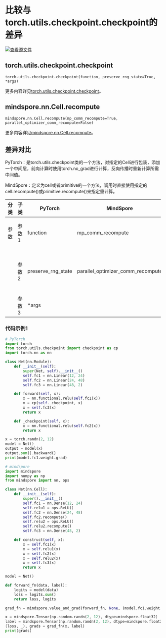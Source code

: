 # 比较与torch.utils.checkpoint.checkpoint的差异

[![查看源文件](https://mindspore-website.obs.cn-north-4.myhuaweicloud.com/website-images/r2.5.0/resource/_static/logo_source.svg)](https://gitee.com/mindspore/docs/blob/r2.5.0/docs/mindspore/source_zh_cn/note/api_mapping/pytorch_diff/checkpoint.md)

## torch.utils.checkpoint.checkpoint

```text
torch.utils.checkpoint.checkpoint(function, preserve_rng_state=True, *args)
```

更多内容详见[torch.utils.checkpoint.checkpoint](https://pytorch.org/docs/1.8.1/checkpoint.html#torch.utils.checkpoint.checkpoint)。

## mindspore.nn.Cell.recompute

```text
mindspore.nn.Cell.recompute(mp_comm_recompute=True, parallel_optimizer_comm_recompute=False)
```

更多内容详见[mindspore.nn.Cell.recompute](https://www.mindspore.cn/docs/zh-CN/r2.5.0/api_python/nn/mindspore.nn.Cell.html#mindspore.nn.Cell.recompute)。

## 差异对比

PyTorch：是torch.utils.checkpoint类的一个方法，对指定的Cell进行包装，添加一个中间层，前向计算时使用torch.no_grad进行计算，反向传播时重新计算所需中间值。

MindSpore：定义为cell或者primitive的一个方法，调用时直接使用指定的cell.recompute()或primitive.recompute()来指定重计算。

| 分类 | 子类   | PyTorch | MindSpore  | 差异 |
| ---- | ------ | -------| -----------| ------|
| 参数 | 参数1  | function | mp_comm_recompute  | function表示需要包装的Cell，mp_comm_recompute表示在自动并行或半自动并行模式下，指定Cell内部由模型并行引入的通信操作是否重计算 |
|      | 参数2  | preserve_rng_state | parallel_optimizer_comm_recompute | preserve_rng_state表示是否保存随机数生成器的状态，parallel_optimizer_comm_recompute表示在自动并行或半自动并行模式下，指定Cell内部由优化器并行引入的AllGather通信是否重计算 |
|      | 参数3  | *args |  | 表示function函数的入参 |

### 代码示例1

```python
# PyTorch
import torch
from torch.utils.checkpoint import checkpoint as cp
import torch.nn as nn

class Net(nn.Module):
    def __init__(self):
        super(Net, self).__init__()
        self.fc1 = nn.Linear(12, 24)
        self.fc2 = nn.Linear(24, 48)
        self.fc3 = nn.Linear(48, 2)

    def forward(self, x):
        x = nn.functional.relu(self.fc1(x))
        x = cp(self._checkpoint, x)
        x = self.fc3(x)
        return x

    def _checkpoint(self, x):
        x = nn.functional.relu(self.fc2(x))
        return x

x = torch.randn(2, 12)
model = Net()
output = model(x)
output.sum().backward()
print(model.fc1.weight.grad)
```

```python
# mindspore
import mindspore
import numpy as np
from mindspore import nn, ops

class Net(nn.Cell):
    def __init__(self):
        super().__init__()
        self.fc1 = nn.Dense(12, 24)
        self.relu1 = ops.ReLU()
        self.fc2 = nn.Dense(24, 48)
        self.fc2.recompute()
        self.relu2 = ops.ReLU()
        self.relu2.recompute()
        self.fc3 = nn.Dense(48, 2)

    def construct(self, x):
        x = self.fc1(x)
        x = self.relu1(x)
        x = self.fc2(x)
        x = self.relu2(x)
        x = self.fc3(x)
        return x

model = Net()

def forward_fn(data, label):
    logits = model(data)
    loss = logits.sum()
    return loss, logits

grad_fn = mindspore.value_and_grad(forward_fn, None, (model.fc1.weight,), has_aux=True)

x = mindspore.Tensor(np.random.randn(2, 12), dtype=mindspore.float32)
label = mindspore.Tensor(np.random.randn(2, 12), dtype=mindspore.float32)
(loss, _), grads = grad_fn(x, label)
print(grads)
```
